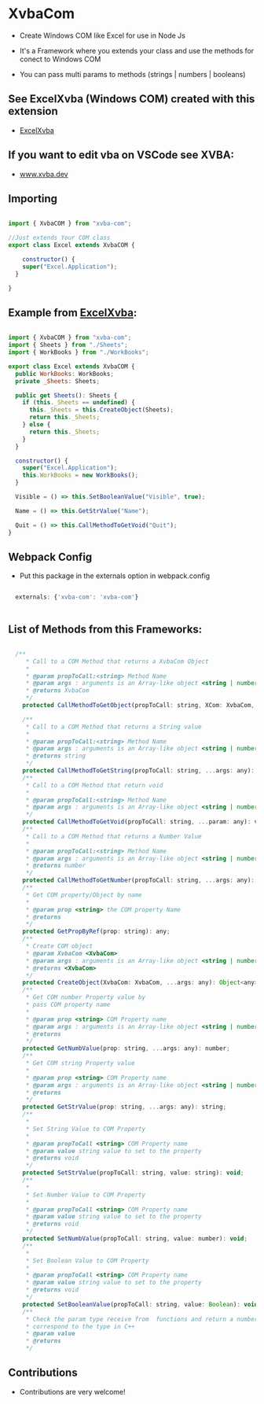 # XvbaCom

- Create Windows COM like Excel for use in Node Js

- It's a Framework where you extends your class and use the methods for conect to Windows COM 

- You can pass multi params to methods (strings | numbers | booleans)

## See ExcelXvba (Windows COM) created with this extension

- <a href="https://www.npmjs.com/package/excel-xvba">ExcelXvba</a> 

## If you want to edit vba on VSCode see XVBA:

- <a href="https://xvba-repository.web.app/"> www.xvba.dev</a> 

## Importing


```javascript

import { XvbaCOM } from "xvba-com";

//Just extends Your COM class 
export class Excel extends XvbaCOM {

    constructor() {
    super("Excel.Application");
  }

}


```

## Example from <a href="https://www.npmjs.com/package/excel-xvba">ExcelXvba</a>:


```javascript

import { XvbaCOM } from "xvba-com";
import { Sheets } from "./Sheets";
import { WorkBooks } from "./WorkBooks";

export class Excel extends XvbaCOM {
  public WorkBooks: WorkBooks;
  private _Sheets: Sheets;

  public get Sheets(): Sheets {
    if (this._Sheets == undefined) {
      this._Sheets = this.CreateObject(Sheets);
      return this._Sheets;
    } else {
      return this._Sheets;
    }
  }

  constructor() {
    super("Excel.Application");
    this.WorkBooks = new WorkBooks();
  }

  Visible = () => this.SetBooleanValue("Visible", true);

  Name = () => this.GetStrValue("Name");

  Quit = () => this.CallMethodToGetVoid("Quit");
}

```

## Webpack Config

- Put this package in the externals option in webpack.config

```javascript

  externals: {'xvba-com': 'xvba-com'}
  
```

## List of Methods from this Frameworks:

```javascript

  /**
     * Call to a COM Method that returns a XvbaCom Object
     *
     * @param propToCall:<string> Method Name
     * @param args : arguments is an Array-like object <string | number | boolean >
     * @returns XvbaCom
     */
    protected CallMethodToGetObject(propToCall: string, XCom: XvbaCom, ...args: any): Object<XvbaCom>;

    /**
     * Call to a COM Method that returns a String value
     *
     * @param propToCall:<string> Method Name
     * @param args : arguments is an Array-like object <string | number | boolean >
     * @returns string
     */
    protected CallMethodToGetString(propToCall: string, ...args: any): string;
    /**
     * Call to a COM Method that return void
     *
     * @param propToCall:<string> Method Name
     * @param args : arguments is an Array-like object <string | number | boolean >
     */
    protected CallMethodToGetVoid(propToCall: string, ...param: any): void;
    /**
     * Call to a COM Method that returns a Number Value
     *
     * @param propToCall:<string> Method Name
     * @param args : arguments is an Array-like object <string | number | boolean >
     * @returns number
     */
    protected CallMethodToGetNumber(propToCall: string, ...args: any): number;
    /**
     * Get COM property/Object by name
     *
     * @param prop <string> the COM property Name
     * @returns
     */
    protected GetPropByRef(prop: string): any;
    /**
     * Create COM object
     * @param XvbaCom <XvbaCom>
     * @param args : arguments is an Array-like object <string | number | boolean >
     * @returns <XvbaCom>
     */
    protected CreateObject(XvbaCom: XvbaCom, ...args: any): Object<any>;
    /**
     * Get COM number Property value by
     * pass COM property name
     *
     * @param prop <string> COM Property name
     * @param args : arguments is an Array-like object <string | number | boolean >
     * @returns
     */
    protected GetNumbValue(prop: string, ...args: any): number;
    /**
     * Get COM string Property value
     *
     * @param prop <string> COM Property name
     * @param args : arguments is an Array-like object <string | number | boolean >
     * @returns
     */
    protected GetStrValue(prop: string, ...args: any): string;
    /**
     *
     * Set String Value to COM Property
     *
     * @param propToCall <string> COM Property name
     * @param value string value to set to the property
     * @returns void
     */
    protected SetStrValue(propToCall: string, value: string): void;
    /**
     *
     * Set Number Value to COM Property
     *
     * @param propToCall <string> COM Property name
     * @param value string value to set to the property
     * @returns void
     */
    protected SetNumbValue(propToCall: string, value: number): void;
    /**
     *
     * Set Boolean Value to COM Property
     *
     * @param propToCall <string> COM Property name
     * @param value string value to set to the property
     * @returns void
     */
    protected SetBooleanValue(propToCall: string, value: Boolean): void;
    /**
     * Check the param type receive from  functions and return a number
     * correspond to the type in C++
     * @param value
     * @returns
     */

```

## Contributions

- Contributions are very welcome!